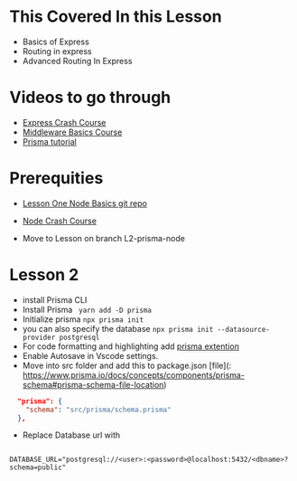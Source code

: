 # This Covered In this Lesson

- Basics of Express
- Routing in express
- Advanced Routing In Express

# Videos to go through

- [Express Crash Course](https://www.youtube.com/watch?v=SccSCuHhOw0)
- [Middleware Basics Course](https://www.youtube.com/watch?v=lY6icfhap2o)
- [Prisma tutorial](https://youtu.be/RebA5J-rlwg)

# Prerequities

- [Lesson One Node Basics git repo ](https://github.com/kolynzb/node-shop-api-trial)
- [Node Crash Course](https://www.youtube.com/watch?v=TlB_eWDSMt4&t=552s)

- Move to Lesson on branch L2-prisma-node

# Lesson 2

- install Prisma CLI
- Install Prisma
  ` yarn add -D prisma`
- Initialize prisma
  `npx prisma init`
- you can also specify the database
  `npx prisma init --datasource-provider postgresql`
- For code formatting and highlighting add [prisma extention](https://marketplace.visualstudio.com/items?itemName=Prisma.prisma)
- Enable Autosave in Vscode settings.
- Move into src folder and add this to package.json [file](: https://www.prisma.io/docs/concepts/components/prisma-schema#prisma-schema-file-location)

```.json
  "prisma": {
    "schema": "src/prisma/schema.prisma"
  },
```

- Replace Database url with

```.env

DATABASE_URL="postgresql://<user>:<password>@localhost:5432/<dbname>?schema=public"
```
